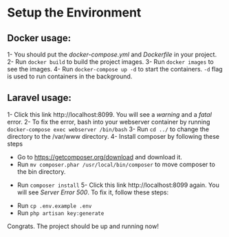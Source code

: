 # Setup the Environment

## Docker usage:
1- You should put the *docker-compose.yml* and *Dockerfile* in your project.
2- Run `docker build` to build the project images.
3- Run `docker images` to see the images.
4- Run `docker-compose up -d` to start the containers. `-d` flag is used to run containers in the background.

## Laravel usage:
1- Click this link http://localhost:8099. You will see a *warning* and a *fatal* error.
2- To fix the error, bash into your webserver container by running
`docker-compose exec webserver /bin/bash`
3- Run `cd ../` to change the directory to the /var/www directory.
4- Install composer by following these steps
* Go to https://getcomposer.org/download and download it.
* Run `mv composer.phar /usr/local/bin/composer` to move composer to the bin directory.
- Run `composer install`
5- Click this link http://localhost:8099 again. You will see *Server Error 500*. To fix it, follow these steps:
* Run `cp .env.example .env`
* Run `php artisan key:generate`

Congrats. The project should be up and running now!
